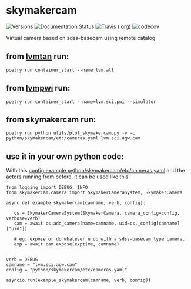 # skymakercam

![Versions](https://img.shields.io/badge/python->3.7-blue)
[![Documentation Status](https://readthedocs.org/projects/sdss-skymakercam/badge/?version=latest)](https://sdss-skymakercam.readthedocs.io/en/latest/?badge=latest)
[![Travis (.org)](https://img.shields.io/travis/wasndas/skymakercam)](https://travis-ci.org/wasndas/skymakercam)
[![codecov](https://codecov.io/gh/wasndas/skymakercam/branch/main/graph/badge.svg)](https://codecov.io/gh/wasndas/skymakercam)

Virtual camera based on sdss-basecam using remote catalog

## from [lvmtan](https://github.com/sdss/lvmtan) run:

    poetry run container_start --name lvm.all

## from [lvmpwi](https://github.com/sdss/lvmpwi) run:

    poetry run container_start --name=lvm.sci.pwi --simulator

## from skymakercam run:

    poetry run python utils/plot_skymakercam.py -v -c python/skymakercam/etc/cameras.yaml lvm.sci.agw.cam


## use it in your own python code:
With this [config example python/skymakercam/etc/cameras.yaml](https://github.com/wasndas/skymakercam/blob/master/python/skymakercam/etc/cameras.yaml) and the actors running from before, it can be used like this:

    from logging import DEBUG, INFO
    from skymakercam.camera import SkymakerCameraSystem, SkymakerCamera

    async def example_skymakercam(camname, verb, config):
   
       cs = SkymakerCameraSystem(SkymakerCamera, camera_config=config, verbose=verb)
       cam = await cs.add_camera(name=camname, uid=cs._config[camname]["uid"])

       # eg: expose or do whatever u do with a sdss-basecam type camera.
       exp = await cam.expose(exptime, camname)
       
   
    verb = DEBUG
    camname = "lvm.sci.agw.cam"
    config = "python/skymakercam/etc/cameras.yaml"

    asyncio.run(example_skymakercam(camname, verb, config))
    
